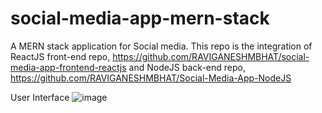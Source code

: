 # social-media-app-mern-stack
A MERN stack application for Social media.
This repo is the integration of ReactJS front-end repo, https://github.com/RAVIGANESHMBHAT/social-media-app-frontend-reactjs and NodeJS back-end repo, https://github.com/RAVIGANESHMBHAT/Social-Media-App-NodeJS

User Interface
![image](https://user-images.githubusercontent.com/41186067/172065409-a8ac266f-f827-4318-ad3a-02a7129b111b.png)

